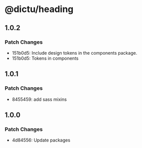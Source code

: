# @dictu/heading

## 1.0.2

### Patch Changes

- 151b0d5: Include design tokens in the components package.
- 151b0d5: Tokens in components

## 1.0.1

### Patch Changes

- 8455459: add sass mixins

## 1.0.0

### Patch Changes

- 4d84556: Update packages
